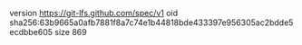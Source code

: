 version https://git-lfs.github.com/spec/v1
oid sha256:63b9665a0afb7881f8a7c74e1b44818bde433397e956305ac2bdde5ecdbbe605
size 869
